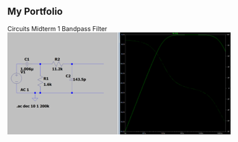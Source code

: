 ## My Portfolio

Circuits Midterm 1 Bandpass Filter &nbsp;
![image of bandpass filter](/assets/images/BPF.png)
